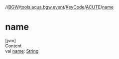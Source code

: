 //[BGW](../../../../index.md)/[tools.aqua.bgw.event](../../index.md)/[KeyCode](../index.md)/[ACUTE](index.md)/[name](name.md)



# name  
[jvm]  
Content  
val [name](name.md): [String](https://kotlinlang.org/api/latest/jvm/stdlib/kotlin/-string/index.html)  



